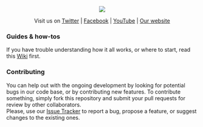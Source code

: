 <p align="center">
    <img src="http://www.battlegroup21.com/styles/WoWDraenor/theme/images/logo_bg21.png">
</p>

<p align="center">
    Visit us on <a href="https://twitter.com/BattleGroup21">Twitter</a> | <a href="https://www.facebook.com/battlegroup21">Facebook</a> | <a href="https://www.youtube.com/c/Battlegroup21">YouTube</a> | <a href="http://www.battlegroup21.com">Our website</a></strong></sup>
</p>
  
### Guides & how-tos
If you have trouble understanding how it all works, or where to start, read this [Wiki](https://github.com/ElTyranos/BG21_PvP/wiki) first. 

### Contributing
You can help out with the ongoing development by looking for potential bugs in our code base, or by contributing new features. To contribute something, simply fork this repository and submit your pull requests for review by other collaborators.  
Please, use our [Issue Tracker](https://github.com/ElTyranos/BG21_PvP/issues) to report a bug, propose a feature, or suggest changes to the existing ones.
